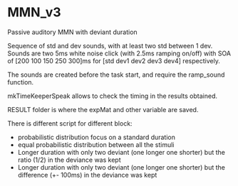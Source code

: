 # MMN_v3
Passive auditory MMN with deviant duration  

Sequence of std and dev sounds, with at least two std between 1 dev.
Sounds are two 5ms white noise click (with 2.5ms ramping on/off) with SOA of [200 100 150 250 300]ms for [std dev1 dev2 dev3 dev4] respectively.

The sounds are created before the task start, and require the ramp_sound function.

mkTimeKeeperSpeak allows to check the timing in the results obtained.

RESULT folder is where the expMat and other variable are saved.

There is different script for different block:
- probabilistic distribution focus on a standard duration
- equal probabilistic distribution between all the stimuli
- Longer duration with only two deviant (one longer one shorter) but the ratio (1/2) in the deviance was kept
- Longer duration with only two deviant (one longer one shorter) but the difference (+- 100ms) in the deviance was kept
